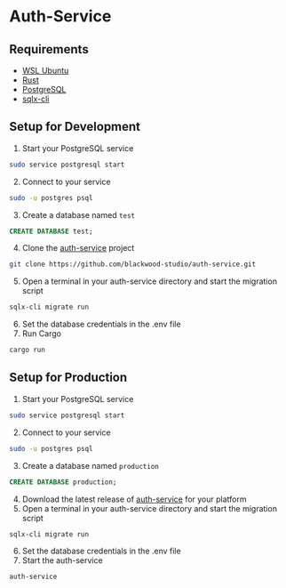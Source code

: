 # Auth-Service

## Requirements

- [WSL Ubuntu](https://apps.microsoft.com/detail/ubuntu/9PDXGNCFSCZV?hl=en-us&gl=US)
- [Rust](https://www.rust-lang.org/learn/get-started)
- [PostgreSQL](https://www.postgresql.org/download/linux/ubuntu/)
- [sqlx-cli](https://crates.io/crates/sqlx-cli)

## Setup for Development

1. Start your PostgreSQL service

``` bash
sudo service postgresql start
```

2. Connect to your service

``` bash
sudo -u postgres psql
```

3. Create a database named `test`

``` sql
CREATE DATABASE test;
```

4. Clone the [auth-service](https://github.com/blackwood-studio/auth-service) project

``` bash
git clone https://github.com/blackwood-studio/auth-service.git
```

5. Open a terminal in your auth-service directory and start the migration script

``` bash
sqlx-cli migrate run
```

6. Set the database credentials in the .env file
7. Run Cargo

``` bash
cargo run
```


## Setup for Production

1. Start your PostgreSQL service

``` bash
sudo service postgresql start
```

2. Connect to your service

``` bash
sudo -u postgres psql
```

3. Create a database named `production`

``` sql
CREATE DATABASE production;
```

4. Download the latest release of [auth-service](https://github.com/blackwood-studio/auth-service/releases) for your platform
5. Open a terminal in your auth-service directory and start the migration script

``` bash
sqlx-cli migrate run
```

6. Set the database credentials in the .env file
7. Start the auth-service

``` bash
auth-service
```
